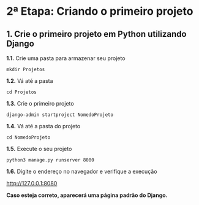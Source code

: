 # 2ª Etapa: Criando o primeiro projeto

## 1. Crie o primeiro projeto em Python utilizando Django

**1.1.** Crie uma pasta para armazenar seu projeto
```
mkdir Projetos
```

**1.2.** Vá até a pasta
```
cd Projetos
```

**1.3.** Crie o primeiro projeto
```
django-admin startproject NomedoProjeto
```

**1.4.** Vá até a pasta do projeto
```
cd NomedoProjeto
```

**1.5.** Execute o seu projeto
```
python3 manage.py runserver 8080
```

**1.6.** Digite o endereço no navegador e verifique a execução

http://127.0.0.1:8080

**Caso esteja correto, aparecerá uma página padrão do Django.**
